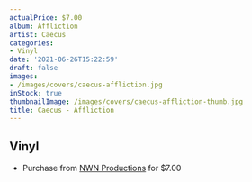 ```yaml
---
actualPrice: $7.00
album: Affliction
artist: Caecus
categories:
- Vinyl
date: '2021-06-26T15:22:59'
draft: false
images:
- /images/covers/caecus-affliction.jpg
inStock: true
thumbnailImage: /images/covers/caecus-affliction-thumb.jpg
title: Caecus - Affliction
---
```


## Vinyl
* Purchase from [NWN Productions](http://shop.nwnprod.com/index.php?route=product/product&path=76&product_id=10997&sort=pd.name&order=ASC) for $7.00
